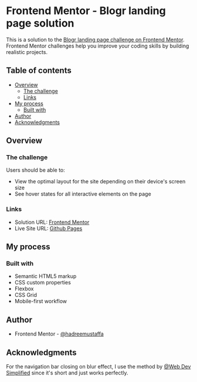 # Frontend Mentor - Blogr landing page solution

This is a solution to the [Blogr landing page challenge on Frontend Mentor](https://www.frontendmentor.io/challenges/blogr-landing-page-EX2RLAApP). Frontend Mentor challenges help you improve your coding skills by building realistic projects.

## Table of contents

- [Overview](#overview)
  - [The challenge](#the-challenge)
  - [Links](#links)
- [My process](#my-process)
  - [Built with](#built-with)
- [Author](#author)
- [Acknowledgments](#acknowledgments)

## Overview

### The challenge

Users should be able to:

- View the optimal layout for the site depending on their device's screen size
- See hover states for all interactive elements on the page

### Links

- Solution URL: [Frontend Mentor](https://www.frontendmentor.io/solutions/blogr-landing-page-using-flex-grid-and-vanilla-js-_Sp6_dyo-i)
- Live Site URL: [Github Pages](https://hadreemustaffa.github.io/blogr-landing-page/)

## My process

### Built with

- Semantic HTML5 markup
- CSS custom properties
- Flexbox
- CSS Grid
- Mobile-first workflow

## Author

- Frontend Mentor - [@hadreemustaffa](https://www.frontendmentor.io/profile/hadreemustaffa)

## Acknowledgments

For the navigation bar closing on blur effect, I use the method by [@Web Dev Simplified](https://www.youtube.com/watch?v=S-VeYcOCFZw&t=665s) since it's short and just works perfectly.
